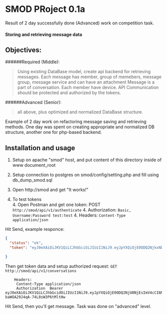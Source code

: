 SMOD PRoject 0.1a
=============

Result of 2 day successfully done (Advanced) work on competition task.

#### Storing and retrieving message data 
Objectives:
------
######Required (Middle): 
>Using existing DataBase model, create api backend for retrieving messages.
>Each message has member, group of memebers, message group, message service and can have an attachment
>Message is a part of conversation. Each member have device.
>API Communication should be protected and authorized by the tokens.

######Advanced (Senior):
>all above, plus optimized and normalized DataBase structure.


Example of 2 day work on refactoring message saving and retrieving methods.
One day was spent on creating appropriate and normalized DB structure, another one for php-based backend.


Installation and usage
------------
1. Setup on apache "smod" host, and put content of this directory inside of www document_root
2. Setup connection to postgres on smod/config/setting.php and fill using db_dump_smod.sql
3. Open http://smod and get "It works!"

4. To test tokens    
      4. Open Postman and get one token: POST ```http://smod/api/v1/authenticate```
      4. Authorization: ```Basic, Username:Password test:test```
      4. Headers: 
	```Content-Type application/json```	

Hit Send, example responce:
```json
{
  "status": "ok",
  "token": "eyJ0eXAiOiJKV1QiLCJhbGciOiJIUzI1NiJ9.eyJpYXQiOjE0ODQ2NjkxNDIsImV4cCI6MTQ4NDY3NjM0MiwianRpIjoiM05FVmNZdTRDRzdxQzNzdmV6c29zViIsInN1YiI6InRlc3QiLCJzY29wZSI6WyJzY29wZS5SX09ORSIsInNjb3BlLlJXX09ORSIsInNjb3BlLlJXX0FMTCJdfQ.FuDjtK7v3_4G8DqgUDk3suAZQ58IehoruAulJCP_moI"

}
```

Then get token data and setup authorized request:
	```GET http://smod/api/v1/conversations```
```	
	Headers:
	 Content-Type application/json
	 Authorization  Bearer eyJ0eXAiOiJKV1QiLCJhbGcidOiJIUzI1NiJ9.eyJpYXQiOjE0ODQ2NjU0NjEsImV4cCI6MTQ4NDY3MjY2MSwianRpIjoiNmI0TGRzVkpEZURwTkNTZVVya2JhNyIsInN1YiI6InRlc3QiLCJzY29wZSI6WyJzY29wZS5SX09ORSIsInNjb3BlLlJXX09ORSIsInNjb3BlLlJXX0FMTCJdfQ.JkO8ZNjGTOts1sw-baWOA29J4qA-74L8sW3P6tMltHw
```

Hit Send, then you'll get message.
Task was done on "advanced" level.